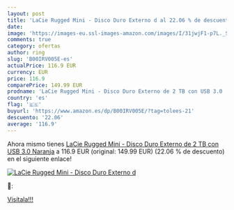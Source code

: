```yaml
---
layout: post
title: 'LaCie Rugged Mini - Disco Duro Externo d al 22.06 % de descuento'
date: 
image: 'https://images-eu.ssl-images-amazon.com/images/I/31jwjF1-p7L._SL200_.jpg'
comments: true
category: ofertas
author: ring
slug: 'B00IRV005E-es'
actualPrice: 116.9 EUR
currency: EUR
price: 116.9
comparePrice: 149.99 EUR
prodname: 'LaCie Rugged Mini - Disco Duro Externo de 2 TB con USB 3.0  Naranja'
country: 'es'
flag: '🇪🇸'
buyurl: 'https://www.amazon.es/dp/B00IRV005E/?tag=tolees-21'
descuento: '22.06'
average: '116.9'
---
```


Ahora mismo tienes [LaCie Rugged Mini - Disco Duro Externo de 2 TB con USB 3.0  Naranja](https://www.amazon.es/dp/B00IRV005E/?tag=tolees-21) a 116.9 EUR (original: 149.99 EUR) (22.06 %  de descuento) en el siguiente enlace!

[![LaCie Rugged Mini - Disco Duro Externo d](https://images-eu.ssl-images-amazon.com/images/I/31jwjF1-p7L._SL200_.jpg)](https://www.amazon.es/dp/B00IRV005E/?tag=tolees-21)

🔎:


[Visítala!!!](https://www.amazon.es/dp/B00IRV005E/?tag=tolees-21)
